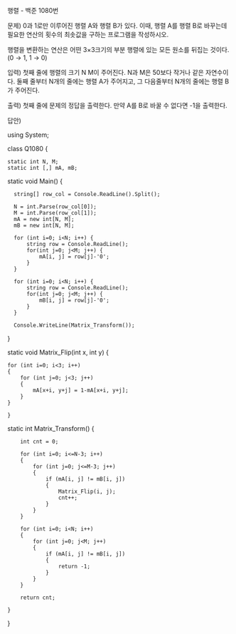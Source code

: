 행렬 - 백준 1080번

문제)
0과 1로만 이루어진 행렬 A와 행렬 B가 있다. 이때, 행렬 A를 행렬 B로 바꾸는데 필요한 연산의 횟수의 최솟값을 구하는 프로그램을 작성하시오.

행렬을 변환하는 연산은 어떤 3×3크기의 부분 행렬에 있는 모든 원소를 뒤집는 것이다. (0 → 1, 1 → 0)

입력)
첫째 줄에 행렬의 크기 N M이 주어진다. N과 M은 50보다 작거나 같은 자연수이다. 둘째 줄부터 N개의 줄에는 행렬 A가 주어지고, 그 다음줄부터 N개의 줄에는 행렬 B가 주어진다.

출력)
첫째 줄에 문제의 정답을 출력한다. 만약 A를 B로 바꿀 수 없다면 -1을 출력한다.

답안)

using System;

class Q1080 {
    
    static int N, M;
    static int [,] mA, mB;
    
  static void Main() {
      
      string[] row_col = Console.ReadLine().Split();
      
      N = int.Parse(row_col[0]);
      M = int.Parse(row_col[1]);
      mA = new int[N, M];
      mB = new int[N, M];
    
      for (int i=0; i<N; i++) {
          string row = Console.ReadLine();
          for(int j=0; j<M; j++) {
              mA[i, j] = row[j]-'0';
          }
      }
      
      for (int i=0; i<N; i++) {
          string row = Console.ReadLine();
          for(int j=0; j<M; j++) {
              mB[i, j] = row[j]-'0';
          }
      }
      
      Console.WriteLine(Matrix_Transform());
    
  }
  
  static void Matrix_Flip(int x, int y) {
      
    for (int i=0; i<3; i++)
    {
        for (int j=0; j<3; j++)
        {
            mA[x+i, y+j] = 1-mA[x+i, y+j];
        }
    }
    
    }
  
  static int Matrix_Transform() {
      
        int cnt = 0;

        for (int i=0; i<=N-3; i++)
        {
            for (int j=0; j<=M-3; j++)
            {
                if (mA[i, j] != mB[i, j])
                {
                    Matrix_Flip(i, j);
                    cnt++;
                }
            }
        }

        for (int i=0; i<N; i++)
        {
            for (int j=0; j<M; j++)
            {
                if (mA[i, j] != mB[i, j])
                {
                    return -1;
                }
            }
        }

        return cnt;
        
    }
}
